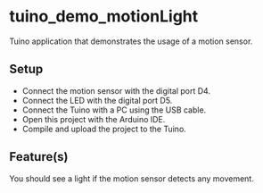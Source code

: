 # tuino_demo_motionLight
Tuino application that demonstrates the usage of a motion sensor.

## Setup
* Connect the motion sensor with the digital port D4.
* Connect the LED with the digital port D5.
* Connect the Tuino with a PC using the USB cable.
* Open this project with the Arduino IDE.
* Compile and upload the project to the Tuino.

## Feature(s)
You should see a light if the motion sensor detects any movement.
